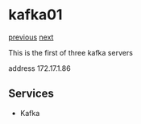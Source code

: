 # kafka01

[previous](../gconode01/) [next](../kafka02/)

This is the first of three kafka servers

address 172.17.1.86

## Services

  * Kafka
